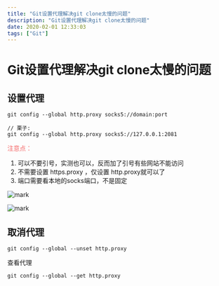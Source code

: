 ```yaml
---
title: "Git设置代理解决git clone太慢的问题"
description: "Git设置代理解决git clone太慢的问题"
date: 2020-02-01 12:33:03
tags: ["Git"]
---
```


# Git设置代理解决git clone太慢的问题

## 设置代理

```shell
git config --global http.proxy socks5://domain:port

// 栗子:
git config --global http.proxy socks5://127.0.0.1:2081
```

<font color="#F56C6C">注意点：</font>

1. 可以不要引号，实测也可以，反而加了引号有些网站不能访问
2. 不需要设置 https.proxy ，仅设置 http.proxy就可以了
3. 端口需要看本地的socks端口，不是固定

![mark](https://pic.yqqy.top/blog/20200201/efIkpyjqj5Ju.png)

![mark](https://pic.yqqy.top/blog/20200201/GC449AV9djFA.png)

## 取消代理

```shell
git config --global --unset http.proxy
```

查看代理

```shell
git config --global --get http.proxy
```